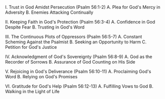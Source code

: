 I. Trust in God Amidst Persecution (Psalm 56:1-2)
   A. Plea for God's Mercy in Adversity
   B. Enemies Attacking Continually

II. Keeping Faith in God's Protection (Psalm 56:3-4)
   A. Confidence in God Despite Fear
   B. Trusting in God's Word

III. The Continuous Plots of Oppressors (Psalm 56:5-7)
   A. Constant Scheming Against the Psalmist
   B. Seeking an Opportunity to Harm
   C. Petition for God's Justice

IV. Acknowledgment of God's Sovereignty (Psalm 56:8-9)
   A. God as the Recorder of Sorrows
   B. Assurance of God Counting on His Side

V. Rejoicing in God's Deliverance (Psalm 56:10-11)
   A. Proclaiming God's Word
   B. Relying on God's Promises

VI. Gratitude for God's Help (Psalm 56:12-13)
   A. Fulfilling Vows to God
   B. Walking in the Light of Life